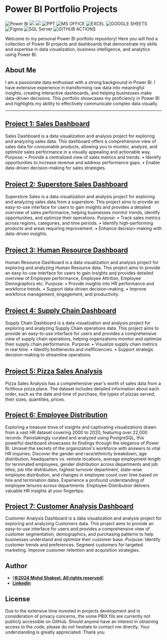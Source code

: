 # Power BI Portfolio Projects
![Power Bi](https://img.shields.io/badge/power_bi-F2C811?style=for-the-badge&logo=powerbi&logoColor=black)
![](https://img.shields.io/badge/MySQL-00000F?style=for-the-badge&logo=mysql&logoColor=white)
![](https://img.shields.io/badge/Tableau-E97627?style=for-the-badge&logo=Tableau&logoColor=white)
![PPT](https://img.shields.io/badge/Microsoft_PowerPoint-B7472A?style=for-the-badge&logo=microsoft-powerpoint&logoColor=white)
![MS OFFICE](https://img.shields.io/badge/Microsoft_Office-D83B01?style=for-the-badge&logo=microsoft-office&logoColor=white)
![EXCEL](https://img.shields.io/badge/Microsoft_Excel-217346?style=for-the-badge&logo=microsoft-excel&logoColor=white)
![GOOGLE SHEETS](https://img.shields.io/badge/Google%20Sheets-34A853?style=for-the-badge&logo=google-sheets&logoColor=white)
![Figma](https://img.shields.io/badge/Figma-F24E1E?style=for-the-badge&logo=figma&logoColor=white)
![SQL Server](https://img.shields.io/badge/Microsoft_SQL_Server-CC2927?style=for-the-badge&logo=microsoft-sql-server&logoColor=white)
![GITHUB ACTIONS](https://img.shields.io/badge/Github%20Actions-282a2e?style=for-the-badge&logo=githubactions&logoColor=367cfe)




Welcome to my personal Power BI portfolio repository! Here you will find a collection of Power BI projects and dashboards that demonstrate my skills and expertise in data visualization, business intelligence, and analytics using Power BI.

## About Me
I am a passionate data enthusiast with a strong background in Power BI. I have extensive experience in transforming raw data into meaningful insights, creating interactive dashboards, and helping businesses make data-driven decisions. This portfolio showcases my proficiency in Power BI and highlights my ability to effectively communicate complex data visually.

---
## [Project 1: Sales Dashboard](https://app.powerbi.com/view?r=eyJrIjoiNjMzM2VhMjEtNGE5Yi00ZWJjLTg3ZTctM2ZmY2ZjMTViYTQ5IiwidCI6IjBiMGYyNTk2LWM2ZGMtNGM4Yy05ZGU4LTUxYTNkODAzZWVhNCJ9)

Sales Dashboard is a data visualization and analysis project for exploring and analyzing sales data. This dashboard offers a comprehensive view of sales data for consumable products, allowing you to monitor, analyze, and optimize sales performance in a visually appealing and actionable way. 
Purpose:
•	Provide a centralized view of sales metrics and trends.
•	Identify opportunities to increase revenue and address performance gaps.
•	Enable data-driven decision-making for sales strategies.
######


## [Project 2: Superstore Sales Dashboard](https://app.powerbi.com/view?r=eyJrIjoiZDAwZGViZmItZGI2Ni00YThhLTk3ZDItZTE1NDM5MDU1ZWM2IiwidCI6IjBiMGYyNTk2LWM2ZGMtNGM4Yy05ZGU4LTUxYTNkODAzZWVhNCJ9)

Superstore Sales is a data visualization and analysis project for exploring and analyzing sales data from a superstore. This project aims to provide an easy-to-use interface for users to gain insights and provides a detailed overview of sales performance, helping businesses monitor trends, identify opportunities, and optimize their operations.
Purpose:
•	Track sales metrics across regions, categories, and time periods.
•	Identify high-performing products and areas requiring improvement.
•	Enhance decision-making with data-driven insights.
######


## [Project 3: Human Resource Dashboard](https://app.powerbi.com/view?r=eyJrIjoiMjU1NDMwNGMtMTQwNS00ZDYyLWI0NjAtNTE3MzRmM2MxMTlmIiwidCI6IjBiMGYyNTk2LWM2ZGMtNGM4Yy05ZGU4LTUxYTNkODAzZWVhNCJ9)

Human Resource Dashboard is a data visualization and analysis project for exploring and analyzing Human Resource data. This project aims to provide an easy-to-use interface for users to gain insights and provides detailed overview of Employee performance, Employee Attrition, Employee Demographics etc.
Purpose:
•	Provide insights into HR performance and workforce trends.
•	Support data-driven decision-making.
•	Improve workforce management, engagement, and productivity.
######


## [Project 4: Supply Chain Dashboard](https://app.powerbi.com/view?r=eyJrIjoiOTA5Y2E5MTQtN2QxZi00ZjgxLWIzMmItOTY0OTU0N2UwZGFhIiwidCI6IjBiMGYyNTk2LWM2ZGMtNGM4Yy05ZGU4LTUxYTNkODAzZWVhNCJ9)

Supply Chain Dashboard is a data visualization and analysis project for exploring and analyzing Supply Chain operations data. This project aims to provide an easy-to-use interface for users and provides a comprehensive view of supply chain operations, helping organizations monitor and optimize their supply chain performance.
Purpose:
•	Visualize supply chain metrics in real time.
•	Identify bottlenecks and inefficiencies.
•	Support strategic decision-making to streamline operations.
######


## [Project 5: Pizza Sales Analysis]()

Pizza Sales Analysis has a comprehensive year's worth of sales data from a fictitious pizza place. The dataset includes detailed information about each order, such as the date and time of purchase, the types of pizzas served, their sizes, quantities, prices.
#####


## [Project 6: Employee Distribution](https://app.powerbi.com/view?r=eyJrIjoiMTU3NDEwZWMtY2FjNC00ZmVlLWFlNWUtMGUyNDUzYjRkOTI2IiwidCI6IjBiMGYyNTk2LWM2ZGMtNGM4Yy05ZGU4LTUxYTNkODAzZWVhNCJ9)

Exploring a treasure trove of insights and captivating visualizations drawn from a vast HR dataset covering 2000 to 2020, featuring over 22,000 records. Painstakingly curated and analyzed using PostgreSQL, this powerful dashboard showcases its findings through the elegance of Power BI. Unravel the secrets of the organization's workforce with answers to vital HR inquiries. Discover the gender and race/ethnicity breakdown, age distribution, headquarters vs. remote locations, average employment length for terminated employees, gender distribution across departments and job titles, job title distribution, highest turnover department, state-wise employee distribution, and changes in employee count over time based on hire and termination dates. Experience a profound understanding of employee tenures across departments. Employee-Distribution delivers valuable HR insights at your fingertips.



## [Project 7: Customer Analysis Dashboard](https://app.powerbi.com/view?r=eyJrIjoiZTJmMTIwYTgtZDQ4MS00NDE1LThjMjgtZGNmZTZmOWUzNjEzIiwidCI6IjBiMGYyNTk2LWM2ZGMtNGM4Yy05ZGU4LTUxYTNkODAzZWVhNCJ9)

Customer Analysis Dashboard is a data visualization and analysis project for exploring and analyzing Customers data. This project aims to provide an easy-to-use interface for users and provides a comprehensive view of customer segmentation, demographics, and purchasing patterns to help businesses understand and optimize their customer base.
Purpose:
Identify customer trends and preferences.
Segment customers for targeted marketing.
Improve customer retention and acquisition strategies.


## Author
- [<ins><b>©2024 Mohd Shakeel. All rights reserved</b></ins>]
- <b>[LinkedIn](https://www.linkedin.com/in/mohammad-shakeel-02706729)</b>

  
## License
Due to the extensive time invested in projects development and in consideration of privacy concerns, the some PBIX fils are currently not publicly accessible on GitHub. Should anyone have an interest in obtaining access to the code, please do not hesitate to contact me directly. Your understanding is greatly appreciated. Thank you

 
 
